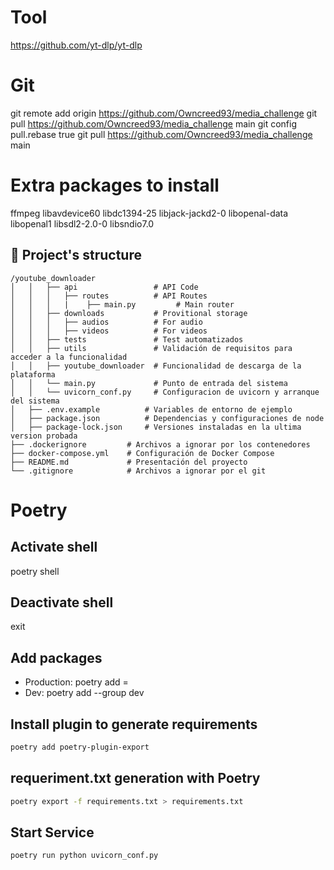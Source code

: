 

# Tool
https://github.com/yt-dlp/yt-dlp


# Git
git remote add origin https://github.com/Owncreed93/media_challenge
git pull https://github.com/Owncreed93/media_challenge main
git config pull.rebase true
git pull https://github.com/Owncreed93/media_challenge main

# Extra packages to install
ffmpeg libavdevice60 libdc1394-25 libjack-jackd2-0 libopenal-data libopenal1 libsdl2-2.0-0 libsndio7.0

## 📂 Project's structure
```
/youtube_downloader
│   │   ├── api                 # API Code
│   │   │   ├── routes          # API Routes
│   │   │   |    ├── main.py         # Main router
│   │   ├── downloads           # Provitional storage
│   │   │   ├── audios          # For audio
│   │   │   ├── videos          # For videos
│   │   ├── tests               # Test automatizados
│   │   ├── utils               # Validación de requisitos para acceder a la funcionalidad
│   │   ├── youtube_downloader  # Funcionalidad de descarga de la plataforma
│   │   └── main.py             # Punto de entrada del sistema
│   │   └── uvicorn_conf.py     # Configuracion de uvicorn y arranque del sistema
│   ├── .env.example          # Variables de entorno de ejemplo
│   ├── package.json          # Dependencias y configuraciones de node
│   ├── package-lock.json     # Versiones instaladas en la ultima version probada
├── .dockerignore         # Archivos a ignorar por los contenedores
├── docker-compose.yml    # Configuración de Docker Compose
├── README.md             # Presentación del proyecto
└── .gitignore            # Archivos a ignorar por el git
```

# Poetry
## Activate shell
poetry shell

## Deactivate shell
exit

## Add packages

- Production:
    poetry add <package>=<version>
- Dev:
    poetry add --group dev <package>

## Install plugin to generate requirements
```bash
poetry add poetry-plugin-export
```

## requeriment.txt generation with Poetry
```bash
poetry export -f requirements.txt > requirements.txt
```

## Start Service
```bash
poetry run python uvicorn_conf.py
```